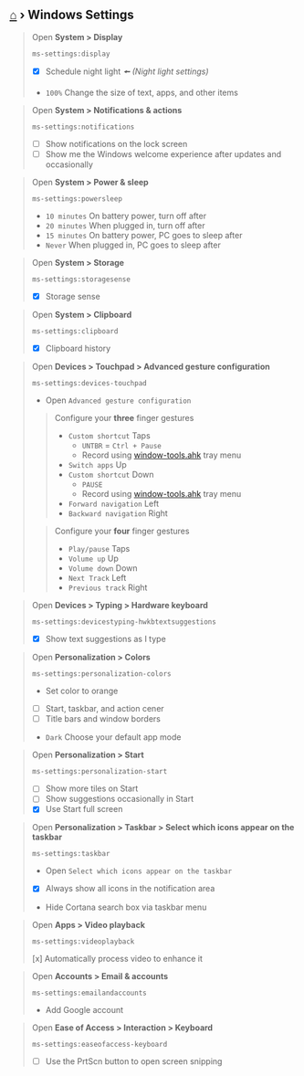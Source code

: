 ## [⌂](README.md) › **Windows Settings**

> Open **System > Display**
> ```
> ms-settings:display
> ```
> - [x] Schedule night light _🠘 (Night light settings)_
> - `100%` Change the size of text, apps, and other items

> Open **System > Notif‌ications & actions**
> ```
> ms-settings:notifications
> ```
> - [ ] Show notif‌ications on the lock screen
> - [ ] Show me the Windows welcome experience after updates and occasionally

> Open **System > Power & sleep**
> ```
> ms-settings:powersleep
> ```
> - `10 minutes` On battery power, turn off after
> - `20 minutes` When plugged in, turn off after
> - `15 minutes` On battery power, PC goes to sleep after
> - `Never` When plugged in, PC goes to sleep after

> Open **System > Storage**
> ```
> ms-settings:storagesense
> ```
> - [x] Storage sense

> Open **System > Clipboard**
> ```
> ms-settings:clipboard
> ```
> - [x] Clipboard history

> Open **Devices > Touchpad > Advanced gesture conf‌iguration**
> ```
> ms-settings:devices-touchpad
> ```
> - Open `Advanced gesture conf‌iguration`
> 
> > Conf‌igure your **three** f‌inger gestures
> > - `Custom shortcut` Taps
> >   - `UNTBR` = `Ctrl + Pause` 
> >   - Record using [window-tools.ahk](taskbar-tools/window-tools.ahk) tray menu 
> > - `Switch apps` Up
> > - `Custom shortcut` Down
> >   -  `PAUSE` 
> >   - Record using [window-tools.ahk](taskbar-tools/window-tools.ahk) tray menu 
> > - `Forward navigation` Left
> > - `Backward navigation` Right
> 
> > Conf‌igure your **four** f‌inger gestures
> > - `Play/pause` Taps
> > - `Volume up` Up
> > - `Volume down` Down
> > - `Next Track` Left
> > - `Previous track` Right

> Open **Devices > Typing > Hardware keyboard**
> ```
> ms-settings:devicestyping-hwkbtextsuggestions
> ```
> - [x] Show text suggestions as I type

> Open **Personalization > Colors**
> ```
> ms-settings:personalization-colors
> ```
> - Set color to orange
> - [ ] Start, taskbar, and action cener
> - [ ] Title bars and window borders
> - `Dark` Choose your default app mode

> Open **Personalization > Start**
> ```
> ms-settings:personalization-start
> ```
> - [ ] Show more tiles on Start
> - [ ] Show suggestions occasionally in Start
> - [x] Use Start full screen

> Open **Personalization > Taskbar > Select which icons appear on the taskbar**
> ```
> ms-settings:taskbar
> ```
> - Open `Select which icons appear on the taskbar`
> - [x] Always show all icons in the notif‌ication area
> - Hide Cortana search box via taskbar menu

> Open **Apps > Video playback**
> ```
> ms-settings:videoplayback	
> ```
> [x] Automatically process video to enhance it

> Open **Accounts > Email & accounts**
> ```
> ms-settings:emailandaccounts
> ```
> - Add Google account

> Open **Ease of Access > Interaction > Keyboard**
> ```
> ms-settings:easeofaccess-keyboard
> ```
> - [ ] Use the PrtScn button to open screen snipping